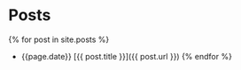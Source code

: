 # Posts

{% for post in site.posts %}
- {{page.date}} [{{ post.title }}]({{ post.url }})
{% endfor %}
